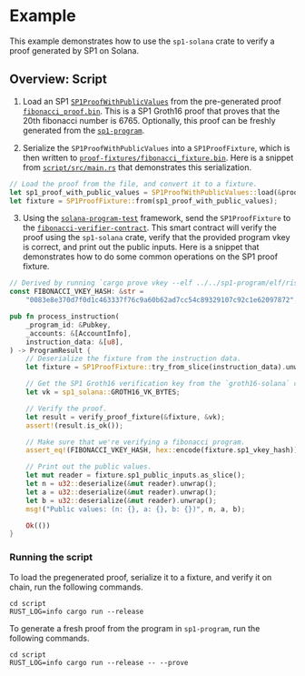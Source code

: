 # Example

This example demonstrates how to use the `sp1-solana` crate to verify a proof generated by SP1 on Solana.

## Overview: Script

1. Load an SP1 [`SP1ProofWithPublicValues`](https://docs.rs/sp1-sdk/2.0.0/sp1_sdk/proof/struct.SP1ProofWithPublicValues.html)
from the pre-generated proof [`fibonacci_proof.bin`](../proofs/fibonacci_proof.bin). This is a SP1 Groth16 proof that
proves that the 20th fibonacci number is 6765. Optionally, this proof can be freshly generated from
the [`sp1-program`](../sp1-program).

2. Serialize the `SP1ProofWithPublicValues` into a `SP1ProofFixture`, which is then written to
[`proof-fixtures/fibonacci_fixture.bin`](../proof-fixtures/fibonacci_fixture.bin). Here is a snippet 
from [`script/src/main.rs`](script/src/main.rs) that demonstrates this serialization.

```rust
// Load the proof from the file, and convert it to a fixture.
let sp1_proof_with_public_values = SP1ProofWithPublicValues::load(&proof_file).unwrap();
let fixture = SP1ProofFixture::from(sp1_proof_with_public_values);
```

3. Using the [`solana-program-test`](https://docs.rs/solana-program-test/latest/solana_program_test/) framework, send the `SP1ProofFixture` to the 
[`fibonacci-verifier-contract`](./program). This smart contract will verify the proof using the `sp1-solana` crate,
verify that the provided program vkey is correct, and print out the public inputs. Here is a snippet that demonstrates
how to do some common operations on the SP1 proof fixture.

```rust
// Derived by running `cargo prove vkey --elf ../../sp1-program/elf/riscv32im-succinct-zkvm-elf`.
const FIBONACCI_VKEY_HASH: &str =
    "0083e8e370d7f0d1c463337f76c9a60b62ad7cc54c89329107c92c1e62097872";

pub fn process_instruction(
    _program_id: &Pubkey,
    _accounts: &[AccountInfo],
    instruction_data: &[u8],
) -> ProgramResult {
    // Deserialize the fixture from the instruction data.
    let fixture = SP1ProofFixture::try_from_slice(instruction_data).unwrap();

    // Get the SP1 Groth16 verification key from the `groth16-solana` crate.
    let vk = sp1_solana::GROTH16_VK_BYTES;

    // Verify the proof.
    let result = verify_proof_fixture(&fixture, &vk);
    assert!(result.is_ok());

    // Make sure that we're verifying a fibonacci program.
    assert_eq!(FIBONACCI_VKEY_HASH, hex::encode(fixture.sp1_vkey_hash));

    // Print out the public values.
    let mut reader = fixture.sp1_public_inputs.as_slice();
    let n = u32::deserialize(&mut reader).unwrap();
    let a = u32::deserialize(&mut reader).unwrap();
    let b = u32::deserialize(&mut reader).unwrap();
    msg!("Public values: (n: {}, a: {}, b: {})", n, a, b);

    Ok(())
}
```

### Running the script

To load the pregenerated proof, serialize it to a fixture, and verify it on chain, run the following commands. 

```shell
cd script
RUST_LOG=info cargo run --release
```

To generate a fresh proof from the program in `sp1-program`, run the following commands. 

```shell
cd script
RUST_LOG=info cargo run --release -- --prove
```
